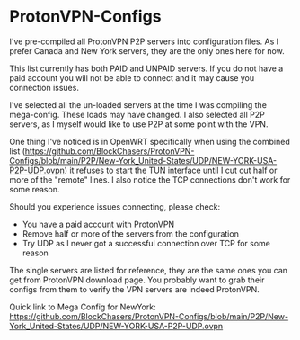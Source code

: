 # ProtonVPN-Configs

I've pre-compiled all ProtonVPN P2P servers into configuration files. As I prefer Canada and New York servers, they are the only ones here for now.

This list currently has both PAID and UNPAID servers. If you do not have a paid account you will not be able to connect and it may cause you connection issues.

I've selected all the un-loaded servers at the time I was compiling the mega-config. These loads may have changed. I also selected all P2P servers, as I myself would like to use P2P at some point with the VPN.

One thing I've noticed is in OpenWRT specifically when using the combined list (https://github.com/BlockChasers/ProtonVPN-Configs/blob/main/P2P/New-York_United-States/UDP/NEW-YORK-USA-P2P-UDP.ovpn) it refuses to start the TUN interface until I cut out half or more of the "remote" lines. I also notice the TCP connections don't work for some reason.

Should you experience issues connecting, please check:

- You have a paid account with ProtonVPN
- Remove half or more of the servers from the configuration
- Try UDP as I never got a successful connection over TCP for some reason

The single servers are listed for reference, they are the same ones you can get from ProtonVPN download page. You probably want to grab their configs from them to verify the VPN servers are indeed ProtonVPN.

Quick link to Mega Config for NewYork: https://github.com/BlockChasers/ProtonVPN-Configs/blob/main/P2P/New-York_United-States/UDP/NEW-YORK-USA-P2P-UDP.ovpn
